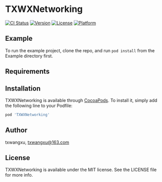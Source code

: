 # TXWXNetworking

[![CI Status](https://img.shields.io/travis/txwangxu/TXWXNetworking.svg?style=flat)](https://travis-ci.org/txwangxu/TXWXNetworking)
[![Version](https://img.shields.io/cocoapods/v/TXWXNetworking.svg?style=flat)](https://cocoapods.org/pods/TXWXNetworking)
[![License](https://img.shields.io/cocoapods/l/TXWXNetworking.svg?style=flat)](https://cocoapods.org/pods/TXWXNetworking)
[![Platform](https://img.shields.io/cocoapods/p/TXWXNetworking.svg?style=flat)](https://cocoapods.org/pods/TXWXNetworking)

## Example

To run the example project, clone the repo, and run `pod install` from the Example directory first.

## Requirements

## Installation

TXWXNetworking is available through [CocoaPods](https://cocoapods.org). To install
it, simply add the following line to your Podfile:

```ruby
pod 'TXWXNetworking'
```

## Author

txwangxu, txwangxu@163.com

## License

TXWXNetworking is available under the MIT license. See the LICENSE file for more info.
